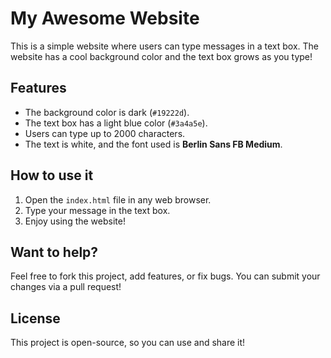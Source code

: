 # My Awesome Website
This is a simple website where users can type messages in a text box. The website has a cool background color and the text box grows as you type!

## Features
- The background color is dark (`#19222d`).
- The text box has a light blue color (`#3a4a5e`).
- Users can type up to 2000 characters.
- The text is white, and the font used is **Berlin Sans FB Medium**.

## How to use it
1. Open the `index.html` file in any web browser.
2. Type your message in the text box.
3. Enjoy using the website!

## Want to help?
Feel free to fork this project, add features, or fix bugs. You can submit your changes via a pull request!

## License
This project is open-source, so you can use and share it!
